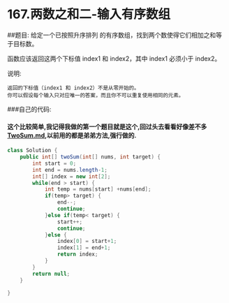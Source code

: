 # 167.两数之和二-输入有序数组

##题目:
给定一个已按照升序排列 的有序数组，找到两个数使得它们相加之和等于目标数。

函数应该返回这两个下标值 index1 和 index2，其中 index1 必须小于 index2。

说明:

    返回的下标值（index1 和 index2）不是从零开始的。
    你可以假设每个输入只对应唯一的答案，而且你不可以重复使用相同的元素。

###自己的代码:
#### 这个比较简单,我记得我做的第一个题目就是这个,回过头去看看好像差不多[TwoSum.md](1.TwoSum.md),以前用的都是弟弟方法,强行做的.
```java
class Solution {
    public int[] twoSum(int[] nums, int target) {
        int start = 0;
        int end = nums.length-1;
        int[] index = new int[2];
        while(end > start) {
            int temp = nums[start] +nums[end];
            if(temp> target) {
                end--;
                continue;
            }else if(temp< target) {
                start++;
                continue;
            }else {
                index[0] = start+1;
                index[1] = end+1;
                return index;
            }
        }
        return null;
    }

}
```

